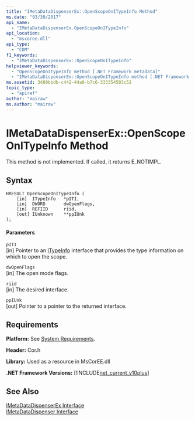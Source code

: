 ```yaml
---
title: "IMetaDataDispenserEx::OpenScopeOnITypeInfo Method"
ms.date: "03/30/2017"
api_name: 
  - "IMetaDataDispenserEx.OpenScopeOnITypeInfo"
api_location: 
  - "mscoree.dll"
api_type: 
  - "COM"
f1_keywords: 
  - "IMetaDataDispenserEx::OpenScopeOnITypeInfo"
helpviewer_keywords: 
  - "OpenScopeOnITypeInfo method [.NET Framework metadata]"
  - "IMetaDataDispenserEx::OpenScopeOnITypeInfo method [.NET Framework metadata]"
ms.assetid: 3480bbdb-c442-44a0-b7c6-333354503c52
topic_type: 
  - "apiref"
author: "mairaw"
ms.author: "mairaw"
---
```

# IMetaDataDispenserEx::OpenScopeOnITypeInfo Method
This method is not implemented. If called, it returns E_NOTIMPL.  
  
## Syntax  
  
```  
HRESULT OpenScopeOnITypeInfo (  
    [in]  ITypeInfo   *pITI,  
    [in]  DWORD       dwOpenFlags,  
    [in]  REFIID      riid,  
    [out] IUnknown    **ppIUnk  
);  
```  
  
#### Parameters  
 `pITI`  
 [in] Pointer to an [ITypeInfo](http://msdn.microsoft.com/library/f3356463-3373-4279-bae1-953378aa2680) interface that provides the type information on which to open the scope.  
  
 `dwOpenFlags`  
 [in] The open mode flags.  
  
 `riid`  
 [in] The desired interface.  
  
 `ppIUnk`  
 [out] Pointer to a pointer to the returned interface.  
  
## Requirements  
 **Platform:** See [System Requirements](../../../../docs/framework/get-started/system-requirements.md).  
  
 **Header:** Cor.h  
  
 **Library:** Used as a resource in MsCorEE.dll  
  
 **.NET Framework Versions:** [!INCLUDE[net_current_v10plus](../../../../includes/net-current-v10plus-md.md)]  
  
## See Also  
 [IMetaDataDispenserEx Interface](../../../../docs/framework/unmanaged-api/metadata/imetadatadispenserex-interface.md)  
 [IMetaDataDispenser Interface](../../../../docs/framework/unmanaged-api/metadata/imetadatadispenser-interface.md)
